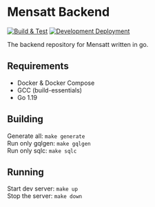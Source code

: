 # Mensatt Backend

[![Build & Test](https://github.com/mensatt/backend/actions/workflows/go.yml/badge.svg)](https://github.com/mensatt/backend/actions/workflows/go.yml)
[![Development Deployment](https://github.com/mensatt/backend/actions/workflows/deploy-main-in-dev-env.yml/badge.svg)](https://github.com/mensatt/backend/actions/workflows/deploy-main-in-dev-env.yml)

The backend repository for Mensatt written in go.

## Requirements
- Docker & Docker Compose
- GCC (build-essentials)
- Go 1.19

## Building

Generate all: ```make generate```  
Run only gqlgen: ```make gqlgen```  
Run only sqlc: ```make sqlc```  

## Running

Start dev server: ```make up```  
Stop the server: ```make down```  
